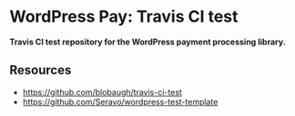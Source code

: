 # WordPress Pay: Travis CI test

**Travis CI test repository for the WordPress payment processing library.**

## Resources
*	https://github.com/blobaugh/travis-ci-test
*	https://github.com/Seravo/wordpress-test-template
